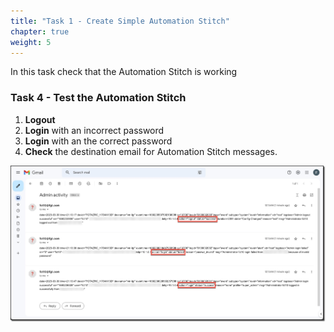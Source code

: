 ```yaml
---
title: "Task 1 - Create Simple Automation Stitch"
chapter: true
weight: 5
---
```


In this task check that the Automation Stitch is working

### Task 4 - Test the Automation Stitch

1. **Logout**
1. **Login** with an incorrect password
1. **Login** with an the correct password
1. **Check** the destination email for Automation Stitch messages.

  ![stitchtask4](../images/stitch_task4-01.jpg)
